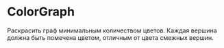 # ColorGraph  
Раскрасить граф минимальным количеством цветов. Каждая вершина должна быть помечена цветом, отличным от цвета смежных вершин.  

